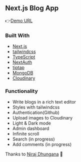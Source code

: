 ## Next.js Blog App

👉[Demo URL](https://next-cms-app.vercel.app/)

### Built With

- [Next.js](https://nextjs.org/)
- [tailwindcss](https://tailwindcss.com/)
- [TypeScript](https://www.typescriptlang.org/)
- [NextAuth](https://next-auth.js.org/)
- [tiptap](https://tiptap.dev/)
- [MongoDB](https://www.mongodb.com/)
- [Cloudinary](https://cloudinary.com/)

### Functionality

- Write blogs in a rich text editor
- Styles with tailwindcss
- Authentication(Github)
- Upload images to Cloudinary
- Light & Dark mode
- Admin dashboard
- Infinite scroll
- Search (in progress)
- Add comments (in progress)

Thanks to [Niraj Dhungana](https://www.udemy.com/course/full-stack-development-with-next-js-typescript/) 🙏
